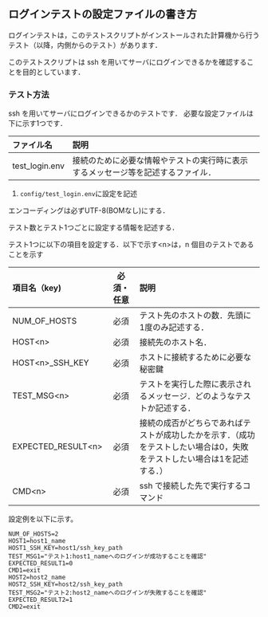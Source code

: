 ## ログインテストの設定ファイルの書き方

ログインテストは，このテストスクリプトがインストールされた計算機から行うテスト（以降，内側からのテスト）があります．

このテストスクリプトは ssh を用いてサーバにログインできるかを確認することを目的としています．

### テスト方法

ssh を用いてサーバにログインできるかのテストです．
必要な設定ファイルは下に示す1つです．

| ファイル名              | 説明                                                                |
|:------------------------|:--------------------------------------------------------------------| 
|test_login.env         | 接続のために必要な情報やテストの実行時に表示するメッセージ等を記述するファイル． | 


1. `config/test_login.env`に設定を記述

エンコーディングは必ずUTF-8(BOMなし)にする．

テスト数とテスト1つごとに設定する情報を記述する．

テスト1つに以下の項目を設定する．以下で示す\<n\>は，n 個目のテストであることを示す

| 項目名（key) | 必須・任意 | 説明                                                                                                |
|:-------------|:----------:|:----------------------------------------------------------------------------------------------------|
| NUM_OF_HOSTS | 必須  | テスト先のホストの数．先頭に1度のみ記述する．                                                  |
| HOST\<n\>    | 必須  | 接続先のホスト名．                                |
| HOST\<n\>_SSH_KEY | 必須 | ホストに接続するために必要な秘密鍵     |
| TEST_MSG\<n\>  | 必須 | テストを実行した際に表示されるメッセージ．どのようなテストか記述する．     |
| EXPECTED_RESULT\<n\>    | 必須 | 接続の成否がどちらであればテストが成功したかを示す．（成功をテストしたい場合は0，失敗をテストしたい場合は1を記述する．） |
| CMD\<n\>        | 必須 | ssh で接続した先で実行するコマンド |

設定例を以下に示す。

```
NUM_OF_HOSTS=2
HOST1=host1_name
HOST1_SSH_KEY=host1/ssh_key_path
TEST_MSG1="テスト1:host1_nameへのログインが成功することを確認"
EXPECTED_RESULT1=0
CMD1=exit
HOST2=host2_name
HOST2_SSH_KEY=host2/ssh_key_path
TEST_MSG2="テスト2:host2_nameへのログインが失敗することを確認"
EXPECTED_RESULT2=1
CMD2=exit

```
